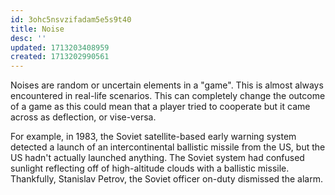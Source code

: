 ```yaml
---
id: 3ohc5nsvzifadam5e5s9t40
title: Noise
desc: ''
updated: 1713203408959
created: 1713202990561
---
```


Noises are random or uncertain elements in a "game". This is almost always encountered in real-life scenarios. This can completely change the outcome of a game as this could mean that a player tried to cooperate but it came across as deflection, or vise-versa.

For example, in 1983, the Soviet satellite-based early warning system detected a launch of an intercontinental ballistic missile from the US, but the US hadn't actually launched anything. The Soviet system had confused sunlight reflecting off of high-altitude clouds with a ballistic missile. Thankfully, Stanislav Petrov, the Soviet officer on-duty dismissed the alarm.